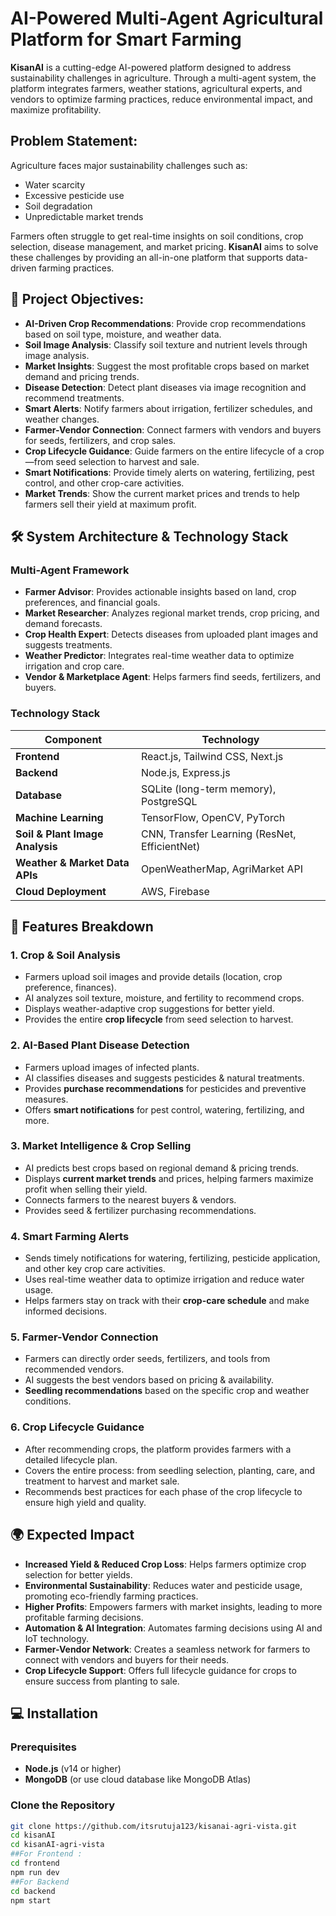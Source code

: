 # AI-Powered Multi-Agent Agricultural Platform for Smart Farming

**KisanAI** is a cutting-edge AI-powered platform designed to address sustainability challenges in agriculture. Through a multi-agent system, the platform integrates farmers, weather stations, agricultural experts, and vendors to optimize farming practices, reduce environmental impact, and maximize profitability.

## Problem Statement:

Agriculture faces major sustainability challenges such as:
- Water scarcity
- Excessive pesticide use
- Soil degradation
- Unpredictable market trends

Farmers often struggle to get real-time insights on soil conditions, crop selection, disease management, and market pricing. **KisanAI** aims to solve these challenges by providing an all-in-one platform that supports data-driven farming practices.

## 🎯 Project Objectives:

- **AI-Driven Crop Recommendations**: Provide crop recommendations based on soil type, moisture, and weather data.
- **Soil Image Analysis**: Classify soil texture and nutrient levels through image analysis.
- **Market Insights**: Suggest the most profitable crops based on market demand and pricing trends.
- **Disease Detection**: Detect plant diseases via image recognition and recommend treatments.
- **Smart Alerts**: Notify farmers about irrigation, fertilizer schedules, and weather changes.
- **Farmer-Vendor Connection**: Connect farmers with vendors and buyers for seeds, fertilizers, and crop sales.
- **Crop Lifecycle Guidance**: Guide farmers on the entire lifecycle of a crop—from seed selection to harvest and sale.
- **Smart Notifications**: Provide timely alerts on watering, fertilizing, pest control, and other crop-care activities.
- **Market Trends**: Show the current market prices and trends to help farmers sell their yield at maximum profit.

## 🛠 System Architecture & Technology Stack

### Multi-Agent Framework

- **Farmer Advisor**: Provides actionable insights based on land, crop preferences, and financial goals.
- **Market Researcher**: Analyzes regional market trends, crop pricing, and demand forecasts.
- **Crop Health Expert**: Detects diseases from uploaded plant images and suggests treatments.
- **Weather Predictor**: Integrates real-time weather data to optimize irrigation and crop care.
- **Vendor & Marketplace Agent**: Helps farmers find seeds, fertilizers, and buyers.

### Technology Stack

| Component                    | Technology                                          |
| ---------------------------- | --------------------------------------------------- |
| **Frontend**                  | React.js, Tailwind CSS, Next.js                     |
| **Backend**                   | Node.js, Express.js                                 |
| **Database**                  | SQLite (long-term memory), PostgreSQL               |
| **Machine Learning**          | TensorFlow, OpenCV, PyTorch                        |
| **Soil & Plant Image Analysis**| CNN, Transfer Learning (ResNet, EfficientNet)       |
| **Weather & Market Data APIs**| OpenWeatherMap, AgriMarket API                      |
| **Cloud Deployment**          | AWS, Firebase                                       |

## 🚀 Features Breakdown

### 1. **Crop & Soil Analysis**
- Farmers upload soil images and provide details (location, crop preference, finances).
- AI analyzes soil texture, moisture, and fertility to recommend crops.
- Displays weather-adaptive crop suggestions for better yield.
- Provides the entire **crop lifecycle** from seed selection to harvest.

### 2. **AI-Based Plant Disease Detection**
- Farmers upload images of infected plants.
- AI classifies diseases and suggests pesticides & natural treatments.
- Provides **purchase recommendations** for pesticides and preventive measures.
- Offers **smart notifications** for pest control, watering, fertilizing, and more.

### 3. **Market Intelligence & Crop Selling**
- AI predicts best crops based on regional demand & pricing trends.
- Displays **current market trends** and prices, helping farmers maximize profit when selling their yield.
- Connects farmers to the nearest buyers & vendors.
- Provides seed & fertilizer purchasing recommendations.

### 4. **Smart Farming Alerts**
- Sends timely notifications for watering, fertilizing, pesticide application, and other key crop care activities.
- Uses real-time weather data to optimize irrigation and reduce water usage.
- Helps farmers stay on track with their **crop-care schedule** and make informed decisions.

### 5. **Farmer-Vendor Connection**
- Farmers can directly order seeds, fertilizers, and tools from recommended vendors.
- AI suggests the best vendors based on pricing & availability.
- **Seedling recommendations** based on the specific crop and weather conditions.

### 6. **Crop Lifecycle Guidance**
- After recommending crops, the platform provides farmers with a detailed lifecycle plan.
- Covers the entire process: from seedling selection, planting, care, and treatment to harvest and market sale.
- Recommends best practices for each phase of the crop lifecycle to ensure high yield and quality.


## 🌍 Expected Impact

- **Increased Yield & Reduced Crop Loss**: Helps farmers optimize crop selection for better yields.
- **Environmental Sustainability**: Reduces water and pesticide usage, promoting eco-friendly farming practices.
- **Higher Profits**: Empowers farmers with market insights, leading to more profitable farming decisions.
- **Automation & AI Integration**: Automates farming decisions using AI and IoT technology.
- **Farmer-Vendor Network**: Creates a seamless network for farmers to connect with vendors and buyers for their needs.
- **Crop Lifecycle Support**: Offers full lifecycle guidance for crops to ensure success from planting to sale.

## 💻 Installation

### Prerequisites

- **Node.js** (v14 or higher)
- **MongoDB** (or use cloud database like MongoDB Atlas)

### Clone the Repository

```bash
git clone https://github.com/itsrutuja123/kisanai-agri-vista.git
cd kisanAI
cd kisanAI-agri-vista
##For Frontend :
cd frontend
npm run dev
##For Backend
cd backend
npm start

